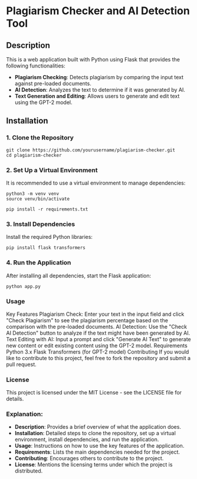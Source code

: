# Plagiarism Checker and AI Detection Tool

## Description

This is a web application built with Python using Flask that provides the following functionalities:
- **Plagiarism Checking**: Detects plagiarism by comparing the input text against pre-loaded documents.
- **AI Detection**: Analyzes the text to determine if it was generated by AI.
- **Text Generation and Editing**: Allows users to generate and edit text using the GPT-2 model.

## Installation

### 1. Clone the Repository

```
git clone https://github.com/yourusername/plagiarism-checker.git
cd plagiarism-checker
```
### 2. Set Up a Virtual Environment
It is recommended to use a virtual environment to manage dependencies:
```
python3 -m venv venv
source venv/bin/activate
```

```
pip install -r requirements.txt
```
### 3. Install Dependencies
Install the required Python libraries:

```
pip install flask transformers
```




### 4. Run the Application
After installing all dependencies, start the Flask application:
```
python app.py
```

### Usage
Key Features
Plagiarism Check: Enter your text in the input field and click "Check Plagiarism" to see the plagiarism percentage based on the comparison with the pre-loaded documents.
AI Detection: Use the "Check AI Detection" button to analyze if the text might have been generated by AI.
Text Editing with AI: Input a prompt and click "Generate AI Text" to generate new content or edit existing content using the GPT-2 model.
Requirements
Python 3.x
Flask
Transformers (for GPT-2 model)
Contributing
If you would like to contribute to this project, feel free to fork the repository and submit a pull request.

### License
This project is licensed under the MIT License - see the LICENSE file for details.



### Explanation:

- **Description**: Provides a brief overview of what the application does.
- **Installation**: Detailed steps to clone the repository, set up a virtual environment, install dependencies, and run the application.
- **Usage**: Instructions on how to use the key features of the application.
- **Requirements**: Lists the main dependencies needed for the project.
- **Contributing**: Encourages others to contribute to the project.
- **License**: Mentions the licensing terms under which the project is distributed.